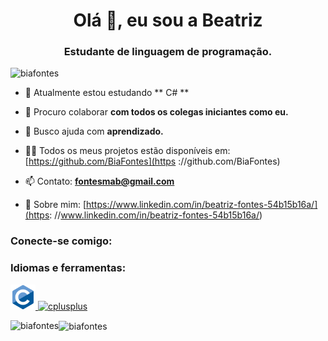 <h1 align="center">Olá 👋, eu sou a Beatriz</h1>
<h3 align="center">Estudante de linguagem de programação.</h3>

<p align="left"> <img src=" https://komarev.com/ghpvc/?username=biafontes&label=Profile%20views&color=0e75b6&style=flat" alt="biafontes" /> </p>

- 🌱 Atualmente estou estudando ** C# **

- 👯 Procuro colaborar **com todos os colegas iniciantes como eu.**

- 🤝 Busco ajuda com **aprendizado.**

- 👨‍💻 Todos os meus projetos estão disponíveis em: [https://github.com/BiaFontes](https ://github.com/BiaFontes)

- 📫 Contato: **fontesmab@gmail.com**

- 📄 Sobre mim: [https://www.linkedin.com/in/beatriz-fontes-54b15b16a/](https: //www.linkedin.com/in/beatriz-fontes-54b15b16a/)

<h3 align="left">Conecte-se comigo:</h3>
<p align="left">
</p>

<h3 align="left">Idiomas e ferramentas:</h3>
<p align="left"> <a href="https://www.cprogramming.com /" target="_blank" rel="noreferrer"> <img src="https://raw.githubusercontent.com/devicons/devicon/master/icons/c/c-original.svg" alt="c" largura ="40" height="40"/> </a> <a href="https://www.w3schools.com/cpp/" target="_blank" rel="noreferrer"> <img src="https ://raw.githubusercontent.com/devicons/devicon/master/icons/cplusplus/cplusplus-original.svg" alt="cplusplus" width="40" height="40"/> </a></p>

<p><img align="left" src="https://github-readme-stats.vercel.app/api/top-langs?username=biafontes&show_icons=true&locale=en&layout=compact" alt=" biafontes" /></p>

<p> <img align="center" src="https://github-readme-stats.vercel.app/api?username=biafontes&show_icons=true&locale=en" alt="biafontes" /></p>

